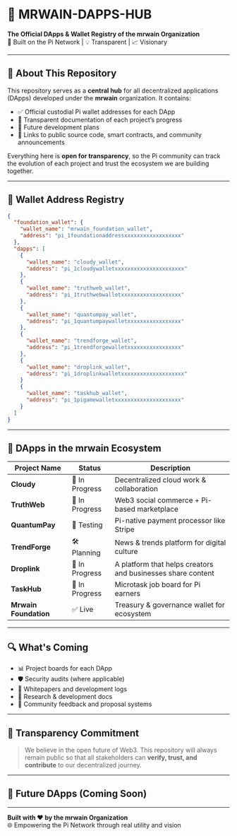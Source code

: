# 🚀 MRWAIN-DAPPS-HUB

**The Official DApps & Wallet Registry of the mrwain Organization**  
🔗 Built on the Pi Network | 💡 Transparent | 📈 Visionary

---

## 📜 About This Repository

This repository serves as a **central hub** for all decentralized applications (DApps) developed under the **mrwain** organization. It contains:

- ✅ Official custodial Pi wallet addresses for each DApp  
- 📁 Transparent documentation of each project’s progress  
- 🔭 Future development plans  
- 📂 Links to public source code, smart contracts, and community announcements  

Everything here is **open for transparency**, so the Pi community can track the evolution of each project and trust the ecosystem we are building together.

---

## 💼 Wallet Address Registry

```json
{
  "foundation_wallet": {
    "wallet_name": "mrwain_foundation_wallet",
    "address": "pi_1foundationaddressxxxxxxxxxxxxxxxxxx"
  },
  "dapps": [
    {
      "wallet_name": "cloudy_wallet",
      "address": "pi_1cloudywalletxxxxxxxxxxxxxxxxxxxxxx"
    },
    {
      "wallet_name": "truthweb_wallet",
      "address": "pi_1truthwebwalletxxxxxxxxxxxxxxxxxxx"
    },
    {
      "wallet_name": "quantumpay_wallet",
      "address": "pi_1quantumpaywalletxxxxxxxxxxxxxxxxx"
    },
    {
      "wallet_name": "trendforge_wallet",
      "address": "pi_1trendforgewalletxxxxxxxxxxxxxxxxx"
    },
    {
      "wallet_name": "droplink_wallet",
      "address": "pi_1droplinkwalletxxxxxxxxxxxxxxxxxxxx"
    }
    {
      "wallet_name": "taskhub_wallet",
      "address": "pi_1pigamewalletxxxxxxxxxxxxxxxxxxxxx"
    }
  ]
}
```

---

## 🧩 DApps in the mrwain Ecosystem

| Project Name      | Status         | Description                                |
|-------------------|----------------|--------------------------------------------|
| **Cloudy**        | 🚧 In Progress | Decentralized cloud work & collaboration   |
| **TruthWeb**      | 🚧 In Progress        | Web3 social commerce + Pi-based marketplace|
| **QuantumPay**    | 🔄 Testing     | Pi-native payment processor like Stripe    |
| **TrendForge**    | 🛠️ Planning   | News & trends platform for digital culture |
| **Droplink**     | 🚧 In Progress | A platform that helps creators and businesses share content        |
| **TaskHub**       | 🚧 In Progress   | Microtask job board for Pi earners         |
| **Mrwain Foundation** | ✅ Live  | Treasury & governance wallet for ecosystem |

---

## 🔍 What's Coming

- 📊 Project boards for each DApp  
- 🛡️ Security audits (where applicable)  
- 🧾 Whitepapers and development logs  
- 🧠 Research & development docs  
- 💬 Community feedback and proposal systems  

---

## 💎 Transparency Commitment

> We believe in the open future of Web3. This repository will always remain public so that all stakeholders can **verify, trust, and contribute** to our decentralized journey.

---

## 🌱 Future DApps (Coming Soon)

---

**Built with ❤️ by the mrwain Organization**  
🌐 Empowering the Pi Network through real utility and vision
